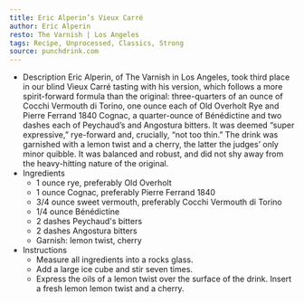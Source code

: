 ```yaml
---
title: Eric Alperin’s Vieux Carré
author: Eric Alperin
resto: The Varnish | Los Angeles
tags: Recipe, Unprocessed, Classics, Strong
source: punchdrink.com
---
```

- Description
Eric Alperin, of The Varnish in Los Angeles, took third place in our blind Vieux Carré tasting with his version, which follows a more spirit-forward formula than the original: three-quarters of an ounce of Cocchi Vermouth di Torino, one ounce each of Old Overholt Rye and Pierre Ferrand 1840 Cognac, a quarter-ounce of Bénédictine and two dashes each of Peychaud’s and Angostura bitters. It was deemed “super expressive,” rye-forward and, crucially, “not too thin.” The drink was garnished with a lemon twist and a cherry, the latter the judges’ only minor quibble. It was balanced and robust, and did not shy away from the heavy-hitting nature of the original.
- Ingredients
  - 1 ounce rye, preferably Old Overholt
  - 1 ounce Cognac, preferably Pierre Ferrand 1840
  - 3/4 ounce sweet vermouth, preferably Cocchi Vermouth di Torino
  - 1/4 ounce Bénédictine
  - 2 dashes Peychaud's bitters
  - 2 dashes Angostura bitters
  - Garnish: lemon twist, cherry
- Instructions
  - Measure all ingredients into a rocks glass.
  - Add a large ice cube and stir seven times.
  - Express the oils of a lemon twist over the surface of the drink. Insert a fresh lemon lemon twist and a cherry.

